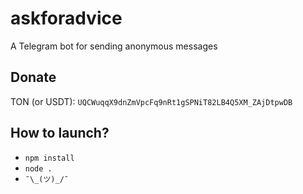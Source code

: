 # askforadvice
A Telegram bot for sending anonymous messages

## Donate
TON (or USDT): `UQCWuqqX9dnZmVpcFq9nRt1gSPNiT82LB4Q5XM_ZAjDtpwDB`

## How to launch?
* `npm install`
* `node .`
* `¯\_(ツ)_/¯`
